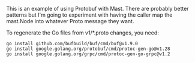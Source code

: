 
This is an example of using Protobuf with Mast. There are probably
better patterns but I'm going to experiment with having the caller
map the mast.Node into whatever Proto message they want.

To regenerate the Go files from v1/*.proto changes, you need:

```
go install github.com/bufbuild/buf/cmd/buf@v1.9.0
go install google.golang.org/protobuf/cmd/protoc-gen-go@v1.28
go install google.golang.org/grpc/cmd/protoc-gen-go-grpc@v1.2
```

